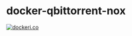 # docker-qbittorrent-nox

[![dockeri.co](https://dockeri.co/image/jaidchen/qbittorrent-nox)](https://hub.docker.com/r/jaidchen/qbittorrent-nox)
